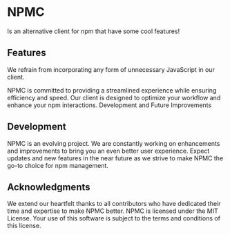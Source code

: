 # NPMC

Is an alternative client for npm that have some cool features!

## Features

We refrain from incorporating any form of unnecessary JavaScript in our client.

NPMC is committed to providing a streamlined experience while ensuring efficiency and speed. Our client is designed to optimize your workflow and enhance your npm interactions.
Development and Future Improvements

## Development

NPMC is an evolving project. We are constantly working on enhancements and improvements to bring you an even better user experience. Expect updates and new features in the near future as we strive to make NPMC the go-to choice for npm management.

## Acknowledgments

We extend our heartfelt thanks to all contributors who have dedicated their time and expertise to make NPMC better.
NPMC is licensed under the MIT License. Your use of this software is subject to the terms and conditions of this license.
